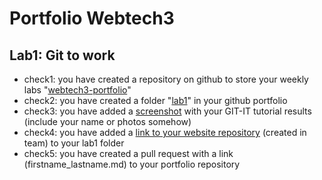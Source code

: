 # Portfolio Webtech3

## Lab1: Git to work

* check1: you have created a repository on github to store your weekly labs "[webtech3-portfolio](https://github.com/LorienTheunissen/2imd-webtech3-portfolio)"
* check2: you have created a folder "[lab1](https://github.com/LorienTheunissen/2imd-webtech3-portfolio/tree/master/lab1)" in your github portfolio
* check3: you have added a [screenshot](https://github.com/LorienTheunissen/2imd-webtech3-portfolio/blob/master/lab1/Git-it/lab1_gitit_bewijs.png) with your GIT-IT tutorial results (include your name or photos somehow)
* check4: you have added a [link to your website repository](https://github.com/LorienTheunissen/2imd-webtech3-portfolio/blob/master/lab1/website/README.md) (created in team) to your lab1 folder
* check5: you have created a pull request with a link (firstname_lastname.md) to your portfolio repository 

